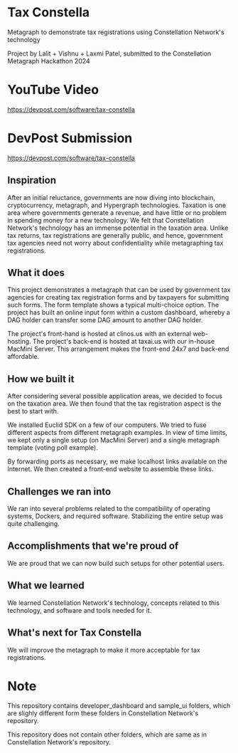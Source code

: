 # Tax Constella

Metagraph to demonstrate tax registrations using Constellation Network's technology

Project by Lalit + Vishnu + Laxmi Patel, submitted to the Constellation Metagraph Hackathon 2024

# YouTube Video

https://devpost.com/software/tax-constella

# DevPost Submission

https://devpost.com/software/tax-constella

## Inspiration

After an initial reluctance, governments are now diving into blockchain, cryptocurrency, metagraph, and Hypergraph technologies. Taxation is one area where governments generate a revenue, and have little or no problem in spending money for a new technology. We felt that Constellation Network's technology has an immense potential in the taxation area. Unlike tax returns, tax registrations are generally public, and hence, government tax agencies need not worry about confidentiality while metagraphing tax registrations.  

## What it does

This project demonstrates a metagraph that can be used by government tax agencies for creating tax registration forms and by taxpayers for submitting such forms. The form template shows a typical multi-choice option. The project has built an online input form within a custom dashboard, whereby a DAG holder can transfer some DAG amount to another DAG holder.

The project's front-hand is hosted at clinos.us with an external web-hosting. The project's back-end is hosted at taxai.us with our in-house MacMini Server. This arrangement makes the front-end 24x7 and back-end affordable. 

## How we built it

After considering several possible application areas, we decided to focus on the taxation area. We then found that the tax registration aspect is the best to start with.

We installed Euclid SDK on a few of our computers. We tried to fuse different aspects from different metagraph examples. In view of time limits, we kept only a single setup (on MacMini Server) and a single metagraph template (voting poll example).

By forwarding ports as necessary, we make localhost links available on the Internet.  We then created a front-end website to assemble these links.  

## Challenges we ran into

We ran into several problems related to the compatibility of operating systems, Dockers, and required software. Stabilizing the entire setup was quite challenging.

## Accomplishments that we're proud of

We are proud that we can now build such setups for other potential users.

## What we learned

We learned Constellation Network's technology, concepts related to this technology, and software and tools needed for it.

## What's next for Tax Constella

We will improve the metagraph to make it more acceptable for tax registrations.

# Note

This repository contains developer_dashboard and sample_ui folders, which are slighly different form these folders in Constellation Network's repository.

This repository does not contain other folders, which are same as in Constellation Network's repository.
